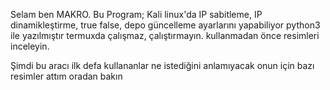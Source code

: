 Selam ben MAKRO. Bu Program; Kali linux'da IP sabitleme, IP dinamikleştirme, true false, depo güncelleme ayarlarını yapabiliyor python3 ile yazılmıştır
termuxda çalışmaz, çalıştırmayın. kullanmadan önce resimleri inceleyin.

Şimdi bu aracı ilk defa kullananlar ne istediğini anlamıyacak onun için bazı resimler attım oradan bakın
